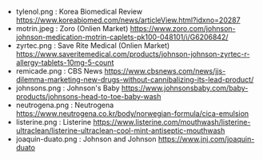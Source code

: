- tylenol.png : Korea Biomedical Review https://www.koreabiomed.com/news/articleView.html?idxno=20287
- motrin.jpeg : Zoro (Onlien Market) https://www.zoro.com/johnson-johnson-medication-motrin-caplets-pk100-048101/i/G6206842/
- zyrtec.png : Save Rite Medical (Onlien Market) https://www.saveritemedical.com/products/johnson-johnson-zyrtec-r-allergy-tablets-10mg-5-count
- remicade.png : CBS News https://www.cbsnews.com/news/jjs-dilemma-marketing-new-drugs-without-cannibalizing-its-lead-product/
- johnsons.png : Johnson's Baby https://www.johnsonsbaby.com/baby-products/johnsons-head-to-toe-baby-wash
- neutrogena.png : Neutrogena https://www.neutrogena.co.kr/body/norwegian-formula/cica-emulsion
- listerine.png : Listerine https://www.listerine.com/mouthwash/listerine-ultraclean/listerine-ultraclean-cool-mint-antiseptic-mouthwash
- joaquin-duato.png : Johnson and Johnson https://www.jnj.com/joaquin-duato
